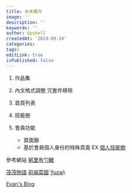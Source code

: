 ```yaml
---
title: 未來擴充
image: ''
description: ''
keywords: ''
author: Opshell
createdAt: '2024-09-24'
categories: 
tags: 
editLink: true
isPublished: false
---
```

1. 作品集
2. 內文格式調整 冗套件移除
3. 首頁列表
4. 技能樹

99. 會員功能
    - 頁面鎖
    - 基於會員個人身份的特殊頁面 EX [個人技能樹](https://note.noxussj.top/lines/)

參考網站
[粥里有勺糖](https://sugarat.top/)

[茂茂物語](https://mm-notes.vercel.app/)
[前端菜園](https://note.noxussj.top/noxussj/)
[Yuzai](https://www.yuzaicn.com/blog/%E5%8D%9A%E5%AE%A2%E5%8E%86%E7%A8%8B/2024-05-14-%E6%B5%8F%E8%A7%88%E9%87%8F%E8%AF%84%E8%AE%BA%E7%AD%89%E5%8A%9F%E8%83%BD.html)\

[Evan's Blog](https://xugaoyi.com/)
